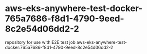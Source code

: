 # aws-eks-anywhere-test-docker-765a7686-f8d1-4790-9eed-8c2e54d06dd2-2
repository for use with E2E test job aws-eks-anywhere-test-docker:765a7686-f8d1-4790-9eed-8c2e54d06dd2-2
